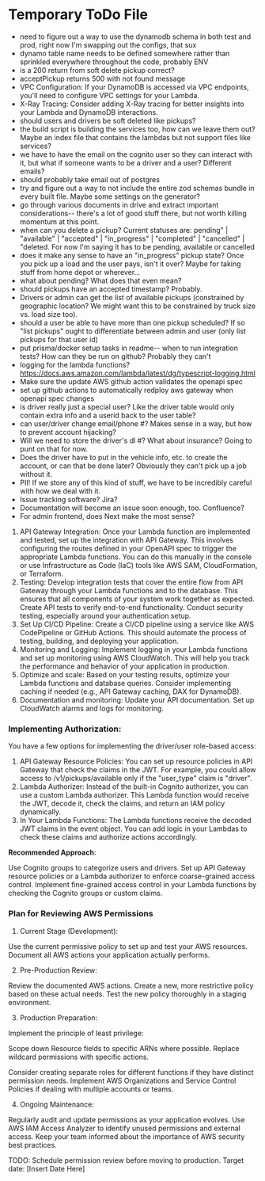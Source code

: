 # Temporary ToDo File

- need to figure out a way to use the dynamodb schema in both test and prod, right now I'm swapping out the configs, that sux
- dynamo table name needs to be defined somewhere rather than sprinkled everywhere throughout the code, probably ENV
- is a 200 return from soft delete pickup correct?
- acceptPickup returns 500 with not found message
- VPC Configuration: If your DynamoDB is accessed via VPC endpoints, you'll need to configure VPC settings for your Lambda.
- X-Ray Tracing: Consider adding X-Ray tracing for better insights into your Lambda and DynamoDB interactions.
- should users and drivers be soft deleted like pickups?
- the build script is building the services too, how can we leave them out? Maybe an index file that contains the lambdas but not support files like services?
- we have to have the email on the cognito user so they can interact with it, but what if someone wants to be a driver and a user? Different emails?
- should probably take email out of postgres
- try and figure out a way to not include the entire zod schemas bundle in every built file. Maybe some settings on the generator?
- go through various documents in drive and extract important considerations-- there's a lot of good stuff there, but not worth killing momentum at this point.
- when can you delete a pickup? Current statuses are: pending" | "available" | "accepted" | "in_progress" | "completed" | "cancelled" | "deleted. For now I'm saying it has to be pending, available or cancelled
- does it make any sense to have an "in_progress" pickup state? Once you pick up a load and the user pays, isn't it over? Maybe for taking stuff from home depot or wherever...
- what about pending? What does that even mean?
- should pickups have an accepted timestamp? Probably.
- Drivers or admin can get the list of available pickups (constrained by geographic location?   We might want this to be constrained by truck size vs. load size too).
- should a user be able to have more than one pickup scheduled? If so "list pickups" ought to differentiate between admin and user (only list pickups for that user id)
- put prisma/docker setup tasks in readme-- when to run integration tests? How can they be run on github? Probably they can't
- logging for the lambda functions? https://docs.aws.amazon.com/lambda/latest/dg/typescript-logging.html
- Make sure the update AWS github action validates the openapi spec
- set up github actions to automatically redploy aws gateway when openapi spec changes
- is driver really just a special user? Like the driver table would only contain extra info and a userid back to the user table?
- can user/driver change email/phone #? Makes sense in a way, but how to prevent account hijacking?
- Will we need to store the driver's dl #? What about insurance? Going to punt on that for now.
- Does the driver have to put in the vehicle info, etc. to create the account, or can that be done later? Obviously they can't pick up a job without it.
- PII! If we store any of this kind of stuff, we have to be incredibly careful with how we deal with it.
- Issue tracking software? Jira?
- Documentation will become an issue soon enough, too. Confluence?
- For admin frontend, does Next make the most sense?

1. API Gateway Integration:
  Once your Lambda function are implemented and tested, set up the integration with API Gateway. This involves configuring the routes defined in your OpenAPI spec to trigger the appropriate Lambda functions.
  You can do this manually in the console or use Infrastructure as Code (IaC) tools like AWS SAM, CloudFormation, or Terraform.
2. Testing:
  Develop integration tests that cover the entire flow from API Gateway through your Lambda functions and to the database. This ensures that all components of your system work together as expected.
  Create API tests to verify end-to-end functionality.
  Conduct security testing, especially around your authentication setup.
3. Set Up CI/CD Pipeline:
  Create a CI/CD pipeline using a service like AWS CodePipeline or GitHub Actions. This should automate the process of testing, building, and deploying your application.
4. Monitoring and Logging:
  Implement logging in your Lambda functions and set up monitoring using AWS CloudWatch. This will help you track the performance and behavior of your application in production.
5. Optimize and scale:
  Based on your testing results, optimize your Lambda functions and database queries.
  Consider implementing caching if needed (e.g., API Gateway caching, DAX for DynamoDB).
6. Documentation and monitoring:
  Update your API documentation.
  Set up CloudWatch alarms and logs for monitoring.


### Implementing Authorization:
You have a few options for implementing the driver/user role-based access:

1. API Gateway Resource Policies:
You can set up resource policies in API Gateway that check the claims in the JWT.
For example, you could allow access to /v1/pickups/available only if the "user_type" claim is "driver".
2. Lambda Authorizer:
Instead of the built-in Cognito authorizer, you can use a custom Lambda authorizer.
This Lambda function would receive the JWT, decode it, check the claims, and return an IAM policy dynamically.
3. In Your Lambda Functions:
The Lambda functions receive the decoded JWT claims in the event object.
You can add logic in your Lambdas to check these claims and authorize actions accordingly.

**Recommended Approach**:

Use Cognito groups to categorize users and drivers.
Set up API Gateway resource policies or a Lambda authorizer to enforce coarse-grained access control.
Implement fine-grained access control in your Lambda functions by checking the Cognito groups or custom claims.

### Plan for Reviewing AWS Permissions

1. Current Stage (Development):

Use the current permissive policy to set up and test your AWS resources.
Document all AWS actions your application actually performs.


2. Pre-Production Review:

Review the documented AWS actions.
Create a new, more restrictive policy based on these actual needs.
Test the new policy thoroughly in a staging environment.


3. Production Preparation:

Implement the principle of least privilege:

Scope down Resource fields to specific ARNs where possible.
Replace wildcard permissions with specific actions.


Consider creating separate roles for different functions if they have distinct permission needs.
Implement AWS Organizations and Service Control Policies if dealing with multiple accounts or teams.


4. Ongoing Maintenance:

Regularly audit and update permissions as your application evolves.
Use AWS IAM Access Analyzer to identify unused permissions and external access.
Keep your team informed about the importance of AWS security best practices.



TODO: Schedule permission review before moving to production. Target date: [Insert Date Here]
